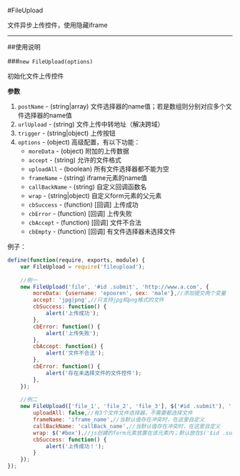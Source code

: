 #FileUpload

文件异步上传控件，使用隐藏iframe

---

##使用说明

###`new FileUpload(options)`

初始化文件上传控件

**参数**

1. `postName` - (string|array) 文件选择器的name值；若是数组则分别对应多个文件选择器的name值
2. `urlUpload` - (string) 文件上传中转地址（解决跨域）
3. `trigger` - (string|object) 上传按钮
4. `options` - (object) 高级配置，有以下功能：
   - `moreData` - (object) 附加的上传数据
   - `accept` - (string) 允许的文件格式
   - `uploadAll` - (boolean) 所有文件选择器都不能为空
   - `frameName` - (string) iframe元素的name值
   - `callBackName` - (string) 自定义回调函数名
   - `wrap` - (string|object) 自定义form元素的父元素
   - `cbSuccess` - (function) [回调] 上传成功
   - `cbError` - (function) [回调] 上传失败
   - `cbAccept` - (function) [回调] 文件不合法
   - `cbEmpty` - (function) [回调] 有文件选择器未选择文件

例子：
```js
define(function(require, exports, module) {
    var FileUpload = require('fileupload');
    
    //例一
    new FileUpload('file', '#id .submit', 'http://www.a.com', {
        moreData: {username: 'epooren', sex: 'male'},//添加提交两个变量
        accept: 'jpg|png',//只支持jpg和png格式的文件
        cbSuccess: function() {
            alert('上传成功');
        },
        cbError: function() {
            alert('上传失败');
        },
        cbAccept: function() {
            alert('文件不合法');
        },
        cbError: function() {
            alert('存在未选择文件的文件控件');
        },
    });
    
    //例二
    new FileUpload(['file_1', 'file_2', 'file_3'], $('#id .submit'), './php/upload.php', {
        uploadAll: false,//有3个文件文件选择器，不需要都选择文件
        frameName: 'iframe_name',//当默认值存在冲突时，在这里自定义
        callBackName: 'callBack_name',//当默认值存在冲突时，在这里自定义
        wrap: $('#box'),//js创建的form元素放置在该元素内；默认放在$('$id .submit')元素前面
        cbSuccess: function() {
            alert('上传成功！');
        }
    });
});
```
